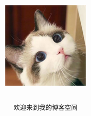 
[//]: ![](https://github.com/dreamlixia/blog/raw/master/images/title.jpeg) 
[//]:src="./images/title.jpeg"

<div style="text-align:center">
    <img width="50%" src="https://github.com/dreamlixia/blog/raw/master/images/title.jpeg" alt="一张猫猫图片" >
    <div style="font-size: 20px; margin-top: 50px!important">欢迎来到我的博客空间</div>
</div> 

<!-- ---
title: 目录导航
author: jinglixia
tags:
- web
- PC
- 后台
--- -->